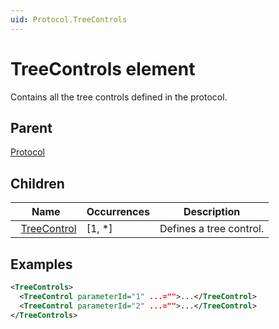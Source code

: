 ```yaml
---
uid: Protocol.TreeControls
---
```


# TreeControls element

Contains all the tree controls defined in the protocol.

## Parent

[Protocol](xref:Protocol)

## Children

|Name|Occurrences|Description|
|--- |--- |--- |
|&nbsp;&nbsp;[TreeControl](xref:Protocol.TreeControls.TreeControl)|[1, *]|Defines a tree control.|

## Examples


```xml
<TreeControls>
  <TreeControl parameterId="1" ...="">...</TreeControl>
  <TreeControl parameterId="2" ...="">...</TreeControl>
</TreeControls>
```



